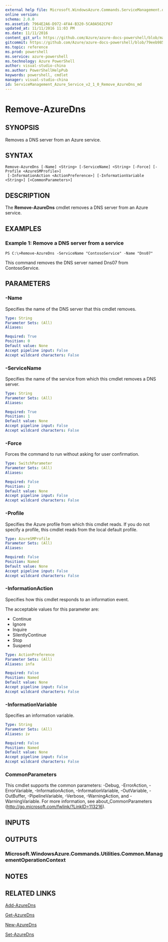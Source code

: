 ```yaml
---
external help file: Microsoft.WindowsAzure.Commands.ServiceManagement.dll-Help.xml
online version: 
schema: 2.0.0
ms.assetid: 7964E2A6-D972-4FA4-B320-5CA0A562CF67
updated_at: 11/11/2016 11:03 PM
ms.date: 11/11/2016
content_git_url: https://github.com/Azure/azure-docs-powershell/blob/master/azureps-cmdlets-docs/ServiceManagement/Azure.Service/v2.1.0/Remove-AzureDns.md
gitcommit: https://github.com/Azure/azure-docs-powershell/blob/79eeb985ea480979357fb4695832a0c3d29a48bf/azureps-cmdlets-docs/ServiceManagement/Azure.Service/v2.1.0/Remove-AzureDns.md
ms.topic: reference
ms.prod: powershell
ms.service: azure-powershell
ms.technology: Azure PowerShell
author: visual-studio-china
ms.author: PowerShellHelpPub
keywords: powershell, cmdlet
manager: visual-studio-china
id: ServiceManagement_Azure_Service_v2_1_0_Remove_AzureDns_md
---
```


# Remove-AzureDns

## SYNOPSIS
Removes a DNS server from an Azure service.

## SYNTAX

```
Remove-AzureDns [-Name] <String> [-ServiceName] <String> [-Force] [-Profile <AzureSMProfile>]
 [-InformationAction <ActionPreference>] [-InformationVariable <String>] [<CommonParameters>]
```

## DESCRIPTION
The **Remove-AzureDns** cmdlet removes a DNS server from an Azure service.

## EXAMPLES

### Example 1: Remove a DNS server from a service
```
PS C:\>Remove-AzureDns -ServiceName "ContosoService" -Name "Dns07"
```

This command removes the DNS server named Dns07 from ContosoService.

## PARAMETERS

### -Name
Specifies the name of the DNS server that this cmdlet removes.

```yaml
Type: String
Parameter Sets: (All)
Aliases: 

Required: True
Position: 0
Default value: None
Accept pipeline input: False
Accept wildcard characters: False
```

### -ServiceName
Specifies the name of the service from which this cmdlet removes a DNS server.

```yaml
Type: String
Parameter Sets: (All)
Aliases: 

Required: True
Position: 1
Default value: None
Accept pipeline input: False
Accept wildcard characters: False
```

### -Force
Forces the command to run without asking for user confirmation.

```yaml
Type: SwitchParameter
Parameter Sets: (All)
Aliases: 

Required: False
Position: 2
Default value: None
Accept pipeline input: False
Accept wildcard characters: False
```

### -Profile
Specifies the Azure profile from which this cmdlet reads.
If you do not specify a profile, this cmdlet reads from the local default profile.

```yaml
Type: AzureSMProfile
Parameter Sets: (All)
Aliases: 

Required: False
Position: Named
Default value: None
Accept pipeline input: False
Accept wildcard characters: False
```

### -InformationAction
Specifies how this cmdlet responds to an information event.

The acceptable values for this parameter are:

- Continue
- Ignore
- Inquire
- SilentlyContinue
- Stop
- Suspend

```yaml
Type: ActionPreference
Parameter Sets: (All)
Aliases: infa

Required: False
Position: Named
Default value: None
Accept pipeline input: False
Accept wildcard characters: False
```

### -InformationVariable
Specifies an information variable.

```yaml
Type: String
Parameter Sets: (All)
Aliases: iv

Required: False
Position: Named
Default value: None
Accept pipeline input: False
Accept wildcard characters: False
```

### CommonParameters
This cmdlet supports the common parameters: -Debug, -ErrorAction, -ErrorVariable, -InformationAction, -InformationVariable, -OutVariable, -OutBuffer, -PipelineVariable, -Verbose, -WarningAction, and -WarningVariable. For more information, see about_CommonParameters (http://go.microsoft.com/fwlink/?LinkID=113216).

## INPUTS

## OUTPUTS

### Microsoft.WindowsAzure.Commands.Utilities.Common.ManagementOperationContext

## NOTES

## RELATED LINKS

[Add-AzureDns](xref:ServiceManagement/Azure.Service/v2.1.0/Add-AzureDns.md)

[Get-AzureDns](xref:ServiceManagement/Azure.Service/v2.1.0/Get-AzureDns.md)

[New-AzureDns](xref:ServiceManagement/Azure.Service/v2.1.0/New-AzureDns.md)

[Set-AzureDns](xref:ServiceManagement/Azure.Service/v2.1.0/Set-AzureDns.md)


